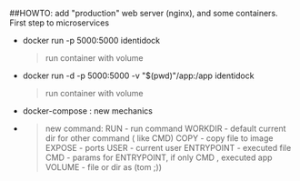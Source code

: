 ##HOWTO: add "production" web server (nginx), and some containers. First step to microservices


- docker run -p 5000:5000  identidock
    > run container with volume
    
- docker run -d  -p 5000:5000 -v "$(pwd)"/app:/app identidock
    > run container with volume
- docker-compose : new mechanics
    > 
- > new command:
    > RUN - run command
    > WORKDIR - default current dir for other command ( like CMD)
    > COPY - copy file to image
    > EXPOSE - ports
    > USER - current user
    > ENTRYPOINT -  executed file
    > CMD - params for ENTRYPOINT, if only CMD , executed app
    > VOLUME - file or dir as (tom ;))
         
